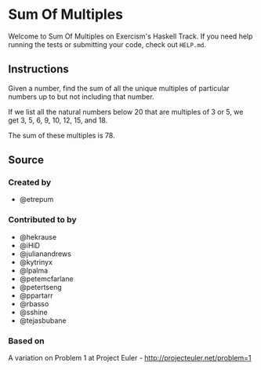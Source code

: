 # Sum Of Multiples

Welcome to Sum Of Multiples on Exercism's Haskell Track.
If you need help running the tests or submitting your code, check out `HELP.md`.

## Instructions

Given a number, find the sum of all the unique multiples of particular numbers up to
but not including that number.

If we list all the natural numbers below 20 that are multiples of 3 or 5,
we get 3, 5, 6, 9, 10, 12, 15, and 18.

The sum of these multiples is 78.

## Source

### Created by

- @etrepum

### Contributed to by

- @hekrause
- @iHiD
- @julianandrews
- @kytrinyx
- @lpalma
- @petemcfarlane
- @petertseng
- @ppartarr
- @rbasso
- @sshine
- @tejasbubane

### Based on

A variation on Problem 1 at Project Euler - http://projecteuler.net/problem=1